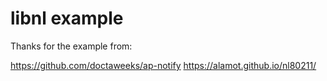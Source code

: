 # libnl example


Thanks for the example from:

<https://github.com/doctaweeks/ap-notify>
<https://alamot.github.io/nl80211/>